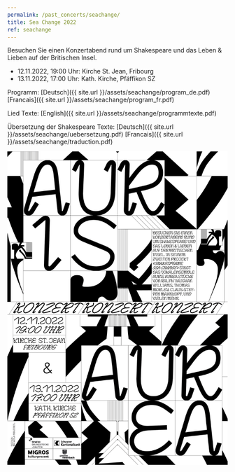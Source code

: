 ```yaml
---
permalink: /past_concerts/seachange/
title: Sea Change 2022
ref: seachange
---
```


Besuchen Sie einen Konzertabend rund um Shakespeare und das Leben & Lieben auf der Britischen Insel.

- 12.11.2022, 19:00 Uhr: Kirche St. Jean, Fribourg
- 13.11.2022, 17:00 Uhr: Kath. Kirche, Pfäffikon SZ

Programm: [Deutsch]({{ site.url }}/assets/seachange/program_de.pdf) [Francais]({{ site.url }}/assets/seachange/program_fr.pdf)

Lied Texte: [English]({{ site.url }}/assets/seachange/programmtexte.pdf)

Übersetzung der Shakespeare Texte: [Deutsch]({{ site.url }}/assets/seachange/uebersetzung.pdf) [Francais]({{ site.url }}/assets/seachange/traduction.pdf)
 
![Sea Change](/assets/seachange/seachange_de.png)
